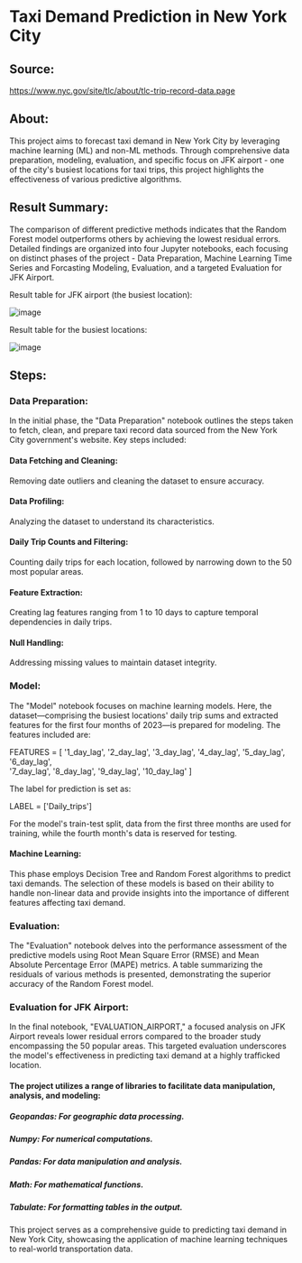 # Taxi Demand Prediction in New York City

## Source:

‫‪https://www.nyc.gov/site/tlc/about/tlc-trip-record-data.page‬‬‬‬


## About:

This project aims to forecast taxi demand in New York City by leveraging machine learning (ML) and non-ML methods. Through comprehensive data preparation, modeling, evaluation, and specific focus on JFK airport - one of the city's busiest locations for taxi trips, this project highlights the effectiveness of various predictive algorithms.

## Result Summary:

The comparison of different predictive methods indicates that the Random Forest model outperforms others by achieving the lowest residual errors. Detailed findings are organized into four Jupyter notebooks, each focusing on distinct phases of the project - Data Preparation, Machine Learning Time Series and Forcasting Modeling,  Evaluation, and a targeted Evaluation for JFK Airport.

Result table for JFK airport (the busiest location):

![image](https://github.com/Shahla9/New-York-taxi-demand-prediction/assets/114596964/7d11c64b-f445-4701-bb07-2069e6b6195e)



Result table for the busiest locations:

![image](https://github.com/Shahla9/New-York-taxi-demand-prediction/assets/114596964/7fa8db71-cc54-4c1f-aa9a-79db4e325772)


## Steps:

### Data Preparation:

In the initial phase, the "Data Preparation" notebook outlines the steps taken to fetch, clean, and prepare taxi record data sourced from the New York City government's website. Key steps included:

#### Data Fetching and Cleaning:
Removing date outliers and cleaning the dataset to ensure accuracy.
#### Data Profiling:
Analyzing the dataset to understand its characteristics.
#### Daily Trip Counts and Filtering:
Counting daily trips for each location, followed by narrowing down to the 50 most popular areas.
#### Feature Extraction:
Creating lag features ranging from 1 to 10 days to capture temporal dependencies in daily trips.
#### Null Handling:
Addressing missing values to maintain dataset integrity.

### Model:

The "Model" notebook focuses on machine learning models. Here, the dataset—comprising the busiest locations' daily trip sums and extracted features for the first four months of 2023—is prepared for modeling. The features included are:

FEATURES = [
    '1_day_lag', '2_day_lag', '3_day_lag', 
    '4_day_lag', '5_day_lag', '6_day_lag',	
    '7_day_lag', '8_day_lag', '9_day_lag', '10_day_lag'
]

The label for prediction is set as:

LABEL = ['Daily_trips']

For the model's train-test split, data from the first three months are used for training, while the fourth month's data is reserved for testing.

#### Machine Learning:

This phase employs Decision Tree and Random Forest algorithms to predict taxi demands. The selection of these models is based on their ability to handle non-linear data and provide insights into the importance of different features affecting taxi demand.


### Evaluation:

The "Evaluation" notebook delves into the performance assessment of the predictive models using Root Mean Square Error (RMSE) and Mean Absolute Percentage Error (MAPE) metrics. A table summarizing the residuals of various methods is presented, demonstrating the superior accuracy of the Random Forest model.


### Evaluation for JFK Airport:

In the final notebook, "EVALUATION_AIRPORT," a focused analysis on JFK Airport reveals lower residual errors compared to the broader study encompassing the 50 popular areas. This targeted evaluation underscores the model's effectiveness in predicting taxi demand at a highly trafficked location.

#### The project utilizes a range of libraries to facilitate data manipulation, analysis, and modeling:

##### Geopandas: For geographic data processing.
##### Numpy: For numerical computations.
##### Pandas: For data manipulation and analysis.
##### Math: For mathematical functions.
##### Tabulate: For formatting tables in the output.

This project serves as a comprehensive guide to predicting taxi demand in New York City, showcasing the application of machine learning techniques to real-world transportation data.
